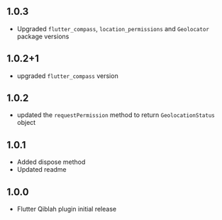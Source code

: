 ## 1.0.3

* Upgraded `flutter_compass`, `location_permissions` and `Geolocator` package versions


## 1.0.2+1

* upgraded `flutter_compass` version

## 1.0.2

* updated the `requestPermission` method to return `GeolocationStatus` object

## 1.0.1

* Added dispose method
* Updated readme

## 1.0.0

* Flutter Qiblah plugin initial release
